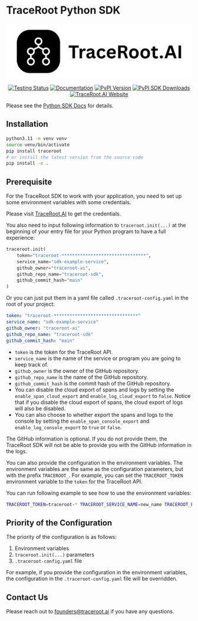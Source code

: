 # TraceRoot Python SDK

<div align="center">
  <a href="https://traceroot.ai/">
    <img src="https://raw.githubusercontent.com/traceroot-ai/traceroot/main/misc/images/traceroot_logo.png" alt="TraceRoot Logo">
  </a>
</div>

<div align="center">

[![Testing Status][testing-image]][testing-url]
[![Documentation][docs-image]][docs-url]
[![PyPI Version][pypi-image]][pypi-url]
[![PyPI SDK Downloads][pypi-sdk-downloads-image]][pypi-sdk-downloads-url]
[![TraceRoot.AI Website][company-website-image]][company-website-url]

</div>

Please see the [Python SDK Docs](https://docs.traceroot.ai/sdk/python) for details.

## Installation

```bash
python3.11 -m venv venv
source venv/bin/activate
pip install traceroot
# or install the latest version from the source code
pip install -e .
```

## Prerequisite

For the TraceRoot SDK to work with your application, you need to set up some environment variables with some credentials.

Please visit [TraceRoot.AI](https://traceroot.ai) to get the credentials.

You also need to input following information to `traceroot.init(...)` at the beginning of your entry file for your Python program to have a full experience:

```python
traceroot.init(
    token="traceroot-********************************",
    service_name="sdk-example-service",
    github_owner="traceroot-ai",
    github_repo_name="traceroot-sdk",
    github_commit_hash="main"
)
```

Or you can just put them in a yaml file called `.traceroot-config.yaml` in the root of your project:

```yaml
token: "traceroot-********************************"
service_name: "sdk-example-service"
github_owner: "traceroot-ai"
github_repo_name: "traceroot-sdk"
github_commit_hash: "main"
```

- `token` is the token for the TraceRoot API.
- `service_name` is the name of the service or program you are going to keep track of.
- `github_owner` is the owner of the GitHub repository.
- `github_repo_name` is the name of the GitHub repository.
- `github_commit_hash` is the commit hash of the GitHub repository.
- You can disable the cloud export of spans and logs by setting the `enable_span_cloud_export` and `enable_log_cloud_export` to `false`. Notice that if you disable the cloud export of spans, the cloud export of logs will also be disabled.
- You can also choose to whether export the spans and logs to the console by setting the `enable_span_console_export` and `enable_log_console_export` to `true` or `false`.

The GitHub information is optional. If you do not provide them, the TraceRoot SDK will not be able to provide you with the GitHub information in the logs.

You can also provide the configuration in the environment variables. The environment variables are the same as the configuration parameters, but with the prefix `TRACEROOT_`. For example, you can set the `TRACEROOT_TOKEN` environment variable to the `token` for the TraceRoot API.

You can run following example to see how to use the environment variables:

```bash
TRACEROOT_TOKEN=traceroot-* TRACEROOT_SERVICE_NAME=new_name TRACEROOT_ENABLE_LOG_CLOUD_EXPORT=1 python3 examples/override_example.py
```

## Priority of the Configuration

The priority of the configuration is as follows:

1. Environment variables
1. `traceroot.init(...)` parameters
1. `.traceroot-config.yaml` file

For example, if you provide the configuration in the environment variables, the configuration in the `.traceroot-config.yaml` file will be overridden.

## Contact Us

Please reach out to founders@traceroot.ai if you have any questions.

[company-website-image]: https://img.shields.io/badge/website-traceroot.ai-black
[company-website-url]: https://traceroot.ai
[docs-image]: https://img.shields.io/badge/docs-traceroot.ai-0dbf43
[docs-url]: https://docs.traceroot.ai
[pypi-image]: https://badge.fury.io/py/traceroot.svg
[pypi-sdk-downloads-image]: https://static.pepy.tech/badge/traceroot
[pypi-sdk-downloads-url]: https://pypi.python.org/pypi/traceroot
[pypi-url]: https://pypi.python.org/pypi/traceroot
[testing-image]: https://github.com/traceroot-ai/traceroot/actions/workflows/test.yml/badge.svg
[testing-url]: https://github.com/traceroot-ai/traceroot/actions/workflows/test.yml
